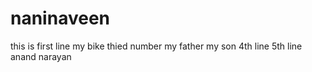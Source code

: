 # naninaveen
this is first line
my bike
thied number
my father
my son
4th line 
5th line
anand
narayan

